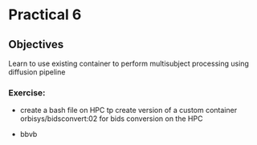 # Practical 6



## Objectives

Learn to use existing container to perform multisubject processing using diffusion pipeline



### Exercise: 

- create a bash file on HPC tp create version of a custom container orbisys/bidsconvert:02 for bids conversion on the HPC

- bbvb